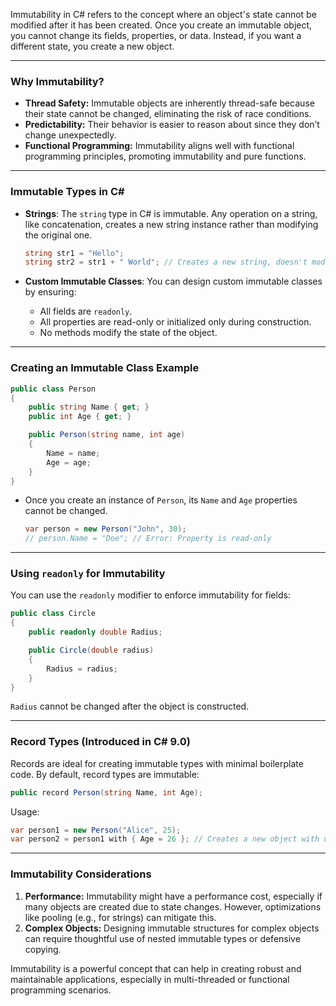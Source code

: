 Immutability in C# refers to the concept where an object's state cannot be modified after it has been created. Once you create an immutable object, you cannot change its fields, properties, or data. Instead, if you want a different state, you create a new object.

---

### **Why Immutability?**

- **Thread Safety:** Immutable objects are inherently thread-safe because their state cannot be changed, eliminating the risk of race conditions.
- **Predictability:** Their behavior is easier to reason about since they don’t change unexpectedly.
- **Functional Programming:** Immutability aligns well with functional programming principles, promoting immutability and pure functions.

---

### **Immutable Types in C#**

- **Strings**: The `string` type in C# is immutable. Any operation on a string, like concatenation, creates a new string instance rather than modifying the original one.

  ```csharp
  string str1 = "Hello";
  string str2 = str1 + " World"; // Creates a new string, doesn't modify str1
  ```

- **Custom Immutable Classes**: You can design custom immutable classes by ensuring:
  - All fields are `readonly`.
  - All properties are read-only or initialized only during construction.
  - No methods modify the state of the object.

---

### **Creating an Immutable Class Example**

```csharp
public class Person
{
    public string Name { get; }
    public int Age { get; }

    public Person(string name, int age)
    {
        Name = name;
        Age = age;
    }
}
```

- Once you create an instance of `Person`, its `Name` and `Age` properties cannot be changed.
  ```csharp
  var person = new Person("John", 30);
  // person.Name = "Doe"; // Error: Property is read-only
  ```

---

### **Using `readonly` for Immutability**

You can use the `readonly` modifier to enforce immutability for fields:

```csharp
public class Circle
{
    public readonly double Radius;

    public Circle(double radius)
    {
        Radius = radius;
    }
}
```

`Radius` cannot be changed after the object is constructed.

---

### **Record Types (Introduced in C# 9.0)**

Records are ideal for creating immutable types with minimal boilerplate code. By default, record types are immutable:

```csharp
public record Person(string Name, int Age);
```

Usage:

```csharp
var person1 = new Person("Alice", 25);
var person2 = person1 with { Age = 26 }; // Creates a new object with updated value
```

---

### **Immutability Considerations**

1. **Performance:** Immutability might have a performance cost, especially if many objects are created due to state changes. However, optimizations like pooling (e.g., for strings) can mitigate this.
2. **Complex Objects:** Designing immutable structures for complex objects can require thoughtful use of nested immutable types or defensive copying.

Immutability is a powerful concept that can help in creating robust and maintainable applications, especially in multi-threaded or functional programming scenarios.
